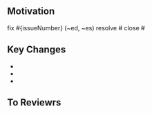## Motivation

<!-- 해결한 이슈의 카테고리와 해당 이슈넘버를 나열하세요 -->
fix #{issueNumber} (~ed, ~es)
resolve #
close #

<!-- 간단한 설명도 추가해주세요 -->

## Key Changes

<!-- 어떻게 해결했는지 과정을 나열해주세요 -->
-
-
-
## To Reviewrs
<!-- 리뷰어에게 받고 싶은 피드백이나 리뷰시 알아야 할 사항을 말씀하세요 -->